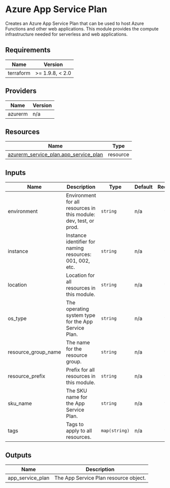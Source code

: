 <!-- BEGIN_TF_DOCS -->
<!-- markdown-table-prettify-ignore-start -->
# Azure App Service Plan

Creates an Azure App Service Plan that can be used to host Azure Functions and other web applications.
This module provides the compute infrastructure needed for serverless and web applications.

## Requirements

| Name | Version |
|------|---------|
| terraform | >= 1.9.8, < 2.0 |

## Providers

| Name | Version |
|------|---------|
| azurerm | n/a |

## Resources

| Name | Type |
|------|------|
| [azurerm_service_plan.app_service_plan](https://registry.terraform.io/providers/hashicorp/azurerm/latest/docs/resources/service_plan) | resource |

## Inputs

| Name | Description | Type | Default | Required |
|------|-------------|------|---------|:--------:|
| environment | Environment for all resources in this module: dev, test, or prod. | `string` | n/a | yes |
| instance | Instance identifier for naming resources: 001, 002, etc. | `string` | n/a | yes |
| location | Location for all resources in this module. | `string` | n/a | yes |
| os\_type | The operating system type for the App Service Plan. | `string` | n/a | yes |
| resource\_group\_name | The name for the resource group. | `string` | n/a | yes |
| resource\_prefix | Prefix for all resources in this module. | `string` | n/a | yes |
| sku\_name | The SKU name for the App Service Plan. | `string` | n/a | yes |
| tags | Tags to apply to all resources. | `map(string)` | n/a | yes |

## Outputs

| Name | Description |
|------|-------------|
| app\_service\_plan | The App Service Plan resource object. |
<!-- markdown-table-prettify-ignore-end -->
<!-- END_TF_DOCS -->
